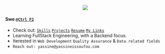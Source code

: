 <p align="center">
 <img src="https://user-images.githubusercontent.com/68094236/201511312-8e93c2c6-4110-46c3-9915-158a0958088b.gif">
</p>

#### Swe [`@Ctrl F2`](https://github.com/ctrlf2)

- Check out: [`Skills`](https://yassinecodes.dev/#skills) [`Projects`](https://yassinecodes.dev/#projects) [`Resume`](https://yassinecodes.dev/resume) [`My Links`](https://yassinecodes.dev/links)
- Learning FullStack Engineering, with a Backend focus.
- Iterested in `Web Development` `Quality Assurance` & `Data related fields`
- `Reach out: yassine@yassineissoufou.com`

